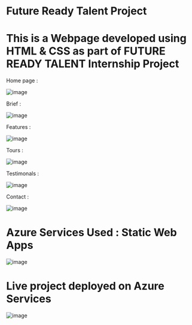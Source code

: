 # Future Ready Talent Project

# This is a Webpage developed using HTML & CSS as part of FUTURE READY TALENT Internship Project

Home page :

![image](https://user-images.githubusercontent.com/87408675/175356919-9246f18b-da55-4147-ad3d-6afecab05396.png)

Brief :

![image](https://user-images.githubusercontent.com/87408675/175356987-038ea932-5a5a-4c9b-9d98-3b58e440f2c0.png)

Features :

![image](https://user-images.githubusercontent.com/87408675/175357033-f997c0bf-3c9a-4a10-91b4-6ad3c6da4efc.png)

Tours :

![image](https://user-images.githubusercontent.com/87408675/175357095-a0446f2b-d196-4801-bd7b-7034054a2234.png)

Testimonals :

![image](https://user-images.githubusercontent.com/87408675/175357146-3418c00f-8133-46dd-95c0-b25b3ea8fcf1.png)

Contact :

![image](https://user-images.githubusercontent.com/87408675/175357183-165ac574-b9ad-4b45-b471-7bf45460afc6.png)


# Azure Services Used : Static Web Apps

![image](https://user-images.githubusercontent.com/87408675/175357293-d12c6001-dd25-42b0-a642-98df233a7448.png)

# Live project deployed on Azure Services 

![image](https://user-images.githubusercontent.com/87408675/175357458-5bac3111-1b26-4dd7-b5b7-966cf1a2e5ae.png)
